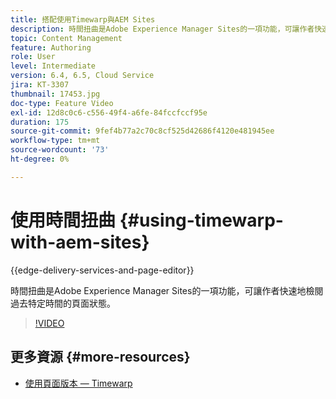 ```yaml
---
title: 搭配使用Timewarp與AEM Sites
description: 時間扭曲是Adobe Experience Manager Sites的一項功能，可讓作者快速地檢閱過去特定時間的頁面狀態。
topic: Content Management
feature: Authoring
role: User
level: Intermediate
version: 6.4, 6.5, Cloud Service
jira: KT-3307
thumbnail: 17453.jpg
doc-type: Feature Video
exl-id: 12d8c0c6-c556-49f4-a6fe-84fccfccf95e
duration: 175
source-git-commit: 9fef4b77a2c70c8cf525d42686f4120e481945ee
workflow-type: tm+mt
source-wordcount: '73'
ht-degree: 0%

---
```


# 使用時間扭曲 {#using-timewarp-with-aem-sites}

{{edge-delivery-services-and-page-editor}}

時間扭曲是Adobe Experience Manager Sites的一項功能，可讓作者快速地檢閱過去特定時間的頁面狀態。

>[!VIDEO](https://video.tv.adobe.com/v/17453?quality=12&learn=on)

## 更多資源 {#more-resources}

* [使用頁面版本 — Timewarp](https://experienceleague.adobe.com/docs/experience-manager-cloud-service/sites/authoring/features/page-versions.html)

